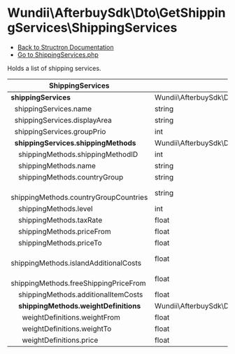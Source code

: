 # Wundii\AfterbuySdk\Dto\GetShippingServices\ShippingServices
- [Back to Structron Documentation](/var/www/afterbuy-sdk/docs//_Structron.md)
- [Go to ShippingServices.php](/var/www/afterbuy-sdk/src/Dto/GetShippingServices/ShippingServices.php)

Holds a list of shipping services.

| ShippingServices                                    | Type                                                         | Default  | Description |
| --------------------------------------------------- | ------------------------------------------------------------ | -------- | ----------- |
| **shippingServices**                                | Wundii\AfterbuySdk\Dto\GetShippingServices\ShippingService[] | []       |             |
| &nbsp; shippingServices.name                        | string                                                       | required |             |
| &nbsp; shippingServices.displayArea                 | string                                                       | null     |             |
| &nbsp; shippingServices.groupPrio                   | int                                                          | 0        |             |
| **&nbsp; shippingServices.shippingMethods**         | Wundii\AfterbuySdk\Dto\GetShippingServices\ShippingMethod[]  | []       |             |
| &nbsp; &nbsp; shippingMethods.shippingMethodID      | int                                                          | required |             |
| &nbsp; &nbsp; shippingMethods.name                  | string                                                       | required |             |
| &nbsp; &nbsp; shippingMethods.countryGroup          | string                                                       | null     |             |
| &nbsp; &nbsp; shippingMethods.countryGroupCountries | string                                                       | null     |             |
| &nbsp; &nbsp; shippingMethods.level                 | int                                                          | null     |             |
| &nbsp; &nbsp; shippingMethods.taxRate               | float                                                        | null     |             |
| &nbsp; &nbsp; shippingMethods.priceFrom             | float                                                        | null     |             |
| &nbsp; &nbsp; shippingMethods.priceTo               | float                                                        | null     |             |
| &nbsp; &nbsp; shippingMethods.islandAdditionalCosts | float                                                        | null     |             |
| &nbsp; &nbsp; shippingMethods.freeShippingPriceFrom | float                                                        | null     |             |
| &nbsp; &nbsp; shippingMethods.additionalItemCosts   | float                                                        | null     |             |
| **&nbsp; &nbsp; shippingMethods.weightDefinitions** | Wundii\AfterbuySdk\Dto\GetShippingServices\WeightDefinitions | null     |             |
| &nbsp; &nbsp; &nbsp; weightDefinitions.weightFrom   | float                                                        | required |             |
| &nbsp; &nbsp; &nbsp; weightDefinitions.weightTo     | float                                                        | required |             |
| &nbsp; &nbsp; &nbsp; weightDefinitions.price        | float                                                        | required |             |
